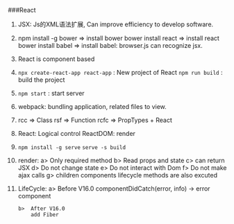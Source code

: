 ###React

1.  JSX: Js的XML语法扩展, Can improve efficiency to develop software.
    

2.  npm install -g bower  => install bower 
    bower install react => install react
    bower install babel => install babel: browser.js can recognize jsx.
    
3.  React is component based

4.  `npx create-react-app react-app` : New project of React
    `npm run build` : build the project
    
5.  `npm start` : start server

6.  webpack: bundling application, related files to view.

7.  rcc  => Class
    rsf  => Function
    rcfc => PropTypes + React

8.  React: Logical control
    ReactDOM: render

9.  `npm install -g serve`
    `serve -s build`

10. render:
        a>  Only required method
        b>  Read props and state
        c>  can return JSX
        d>  Do not change state
        e>  Do not interact with Dom
        f>  Do not make ajax calls
        g>  children components lifecycle methods are also excuted
11. LifeCycle:
        a>  Before V16.0
                componentDidCatch(error, info) -> error component
            
        
        
        
        b>  After V16.0
            add Fiber
        
